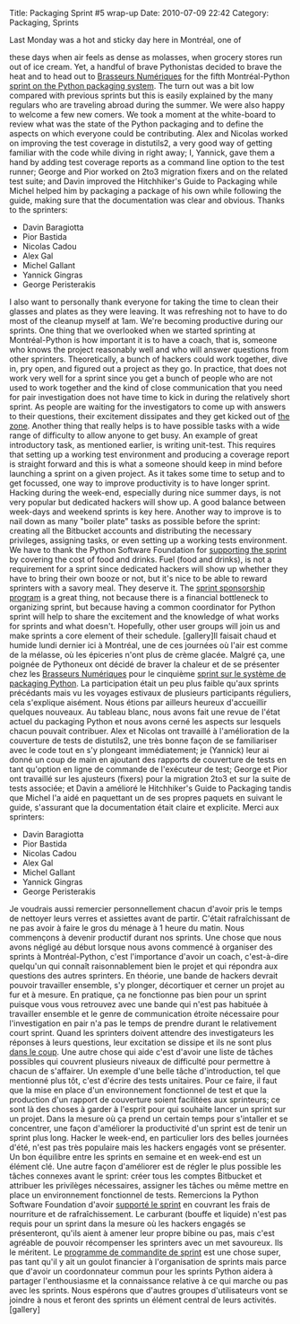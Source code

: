 Title: Packaging Sprint #5 wrap-up
Date: 2010-07-09 22:42
Category: Packaging, Sprints

<!--:en-->Last Monday was a hot and sticky day here in Montréal, one of
these days when air feels as dense as molasses, when grocery stores run
out of ice cream. Yet, a handful of brave Pythonistas decided to brave
the heat and to head out to [Brasseurs Numériques][] for the fifth
Montréal-Python [sprint on the Python packaging system][]. The turn out
was a bit low compared with previous sprints but this is easily
explained by the many regulars who are traveling abroad during the
summer. We were also happy to welcome a few new comers. We took a moment
at the white-board to review what was the state of the Python packaging
and to define the aspects on which everyone could be contributing. Alex
and Nicolas worked on improving the test coverage in distutils2, a very
good way of getting familiar with the code while diving in right away;
I, Yannick, gave them a hand by adding test coverage reports as a
command line option to the test runner; George and Pior worked on 2to3
migration fixers and on the related test suite; and Davin improved the
Hitchhiker's Guide to Packaging while Michel helped him by packaging a
package of his own while following the guide, making sure that the
documentation was clear and obvious. Thanks to the sprinters:

-   Davin Baragiotta
-   Pior Bastida
-   Nicolas Cadou
-   Alex Gal
-   Michel Gallant
-   Yannick Gingras
-   George Peristerakis

I also want to personally thank everyone for taking the time to clean
their glasses and plates as they were leaving. It was refreshing not to
have to do most of the cleanup myself at 1am. We're becoming productive
during our sprints. One thing that we overlooked when we started
sprinting at Montréal-Python is how important it is to have a coach,
that is, someone who knows the project reasonably well and who will
answer questions from other sprinters. Theoretically, a bunch of hackers
could work together, dive in, pry open, and figured out a project as
they go. In practice, that does not work very well for a sprint since
you get a bunch of people who are not used to work together and the kind
of close communication that you need for pair investigation does not
have time to kick in during the relatively short sprint. As people are
waiting for the investigators to come up with answers to their
questions, their excitement dissipates and they get kicked out of [the
zone][]. Another thing that really helps is to have possible tasks with
a wide range of difficulty to allow anyone to get busy. An example of
great introductory task, as mentioned earlier, is writing unit-test.
This requires that setting up a working test environment and producing a
coverage report is straight forward and this is what a someone should
keep in mind before launching a sprint on a given project. As it takes
some time to setup and to get focussed, one way to improve productivity
is to have longer sprint. Hacking during the week-end, especially during
nice summer days, is not very popular but dedicated hackers will show
up. A good balance between week-days and weekend sprints is key here.
Another way to improve is to nail down as many "boiler plate" tasks as
possible before the sprint: creating all the Bitbucket accounts and
distributing the necessary privileges, assigning tasks, or even setting
up a working tests environment. We have to thank the Python Software
Foundation for [supporting the sprint][] by covering the cost of food
and drinks. Fuel (food and drinks), is not a requirement for a sprint
since dedicated hackers will show up whether they have to bring their
own booze or not, but it's nice to be able to reward sprinters with a
savory meal. They deserve it. The [sprint sponsorship program][] is a
great thing, not because there is a financial bottleneck to organizing
sprint, but because having a common coordinator for Python sprint will
help to share the excitement and the knowledge of what works for sprints
and what doesn't. Hopefully, other user groups will join us and make
sprints a core element of their schedule. [gallery]<!--:--><!--:fr-->Il
faisait chaud et humide lundi dernier ici à Montréal, une de ces
journées où l'air est comme de la mélasse, où les épiceries n'ont plus
de crème glacée. Malgré ça, une poignée de Pythoneux ont décidé de
braver la chaleur et de se présenter chez les [Brasseurs Numériques][]
pour le cinquième [sprint sur le système de packaging Python][sprint on
the Python packaging system]. La participation était un peu plus faible
qu'aux sprints précédants mais vu les voyages estivaux de plusieurs
participants réguliers, cela s'explique aisément. Nous étions par
ailleurs heureux d'accueillir quelques nouveaux. Au tableau blanc, nous
avons fait une revue de l'état actuel du packaging Python et nous avons
cerné les aspects sur lesquels chacun pouvait contribuer. Alex et
Nicolas ont travaillé à l'amélioration de la couverture de tests de
distutils2, une très bonne façon de se familiariser avec le code tout en
s'y plongeant immédiatement; je (Yannick) leur ai donné un coup de main
en ajoutant des rapports de couverture de tests en tant qu'option en
ligne de commande de l'exécuteur de test; George et Pior ont travaillé
sur les ajusteurs (fixers) pour la migration 2to3 et sur la suite de
tests associée; et Davin a amélioré le Hitchhiker's Guide to Packaging
tandis que Michel l'a aidé en paquettant un de ses propres paquets en
suivant le guide, s'assurant que la documentation était claire et
explicite. Merci aux sprinters:

-   Davin Baragiotta
-   Pior Bastida
-   Nicolas Cadou
-   Alex Gal
-   Michel Gallant
-   Yannick Gingras
-   George Peristerakis

Je voudrais aussi remercier personnellement chacun d'avoir pris le temps
de nettoyer leurs verres et assiettes avant de partir. C'était
rafraîchissant de ne pas avoir à faire le gros du ménage à 1 heure du
matin. Nous commençons à devenir productif durant nos sprints. Une chose
que nous avons négligé au début lorsque nous avons commencé à organiser
des sprints à Montréal-Python, c'est l'importance d'avoir un coach,
c'est-à-dire quelqu'un qui connaît raisonnablement bien le projet et qui
répondra aux questions des autres sprinters. En théorie, une bande de
hackers devrait pouvoir travailler ensemble, s'y plonger, décortiquer et
cerner un projet au fur et à mesure. En pratique, ça ne fonctionne pas
bien pour un sprint puisque vous vous retrouvez avec une bande qui n'est
pas habituée à travailler ensemble et le genre de communication étroite
nécessaire pour l'investigation en pair n'a pas le temps de prendre
durant le relativement court sprint. Quand les sprinters doivent
attendre des investigateurs les réponses à leurs questions, leur
excitation se dissipe et ils ne sont plus [dans le coup][]. Une autre
chose qui aide c'est d'avoir une liste de tâches possibles qui couvrent
plusieurs niveaux de difficulté pour permettre à chacun de s'affairer.
Un exemple d'une belle tâche d'introduction, tel que mentionné plus tôt,
c'est d'écrire des tests unitaires. Pour ce faire, il faut que la mise
en place d'un environnement fonctionnel de test et que la production
d'un rapport de couverture soient facilitées aux sprinteurs; ce sont là
des choses à garder à l'esprit pour qui souhaite lancer un sprint sur un
projet. Dans la mesure où ça prend un certain temps pour s'intaller et
se concentrer, une façon d'améliorer la productivité d'un sprint est de
tenir un sprint plus long. Hacker le week-end, en particulier lors des
belles journées d'été, n'est pas très populaire mais les hackers engagés
vont se présenter. Un bon équilibre entre les sprints en semaine et en
week-end est un élément clé. Une autre façon d'améliorer est de régler
le plus possible les tâches connexes avant le sprint: créer tous les
comptes Bitbucket et attribuer les privilèges nécessaires, assigner les
tâches ou même mettre en place un environnement fonctionnel de tests.
Remercions la Python Software Foundation d'avoir [supporté le
sprint][supporting the sprint] en couvrant les frais de nourriture et de
rafraîchissement. Le carburant (bouffe et liquide) n'est pas requis pour
un sprint dans la mesure où les hackers engagés se présenteront, qu'ils
aient à amener leur propre bibine ou pas, mais c'est agréable de pouvoir
récompenser les sprinters avec un met savoureux. Ils le méritent. Le
[programme de commandite de sprint][sprint sponsorship program] est une
chose super, pas tant qu'il y ait un goulot financier à l'organisation
de sprints mais parce que d'avoir un coordonnateur commun pour les
sprints Python aidera à partager l'enthousiasme et la connaissance
relative à ce qui marche ou pas avec les sprints. Nous espérons que
d'autres groupes d'utilisateurs vont se joindre à nous et feront des
sprints un élément central de leurs activités. [gallery]<!--:-->

</p>

  [Brasseurs Numériques]: http://ajah.ca/blog
  [sprint on the Python packaging system]: http://montrealpython.org/2010/07/packaging-sprint-5/
  [the zone]: http://en.wikipedia.org/wiki/Flow_(psychology)
  [supporting the sprint]: http://pythonsprints.com/2010/07/4/our-first-sponsored-sprint-montreal-python-packagi/
  [sprint sponsorship program]: http://pythonsprints.com/
  [dans le coup]: http://fr.wikipedia.org/wiki/Flow_(psychologie)
